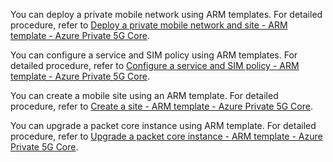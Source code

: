 You can deploy a private mobile network using ARM templates. For detailed procedure, refer to [Deploy a private mobile network and site - ARM template - Azure Private 5G Core](/azure/private-5g-core/deploy-private-mobile-network-with-site-arm-template).

You can configure a service and SIM policy using ARM templates. For detailed procedure, refer to [Configure a service and SIM policy - ARM template - Azure Private 5G Core](/azure/private-5g-core/configure-service-sim-policy-arm-template).

You can create a mobile site using an ARM template. For detailed procedure, refer to [Create a site - ARM template - Azure Private 5G Core](/azure/private-5g-core/create-site-arm-template).

You can upgrade a packet core instance using ARM template. For detailed procedure, refer to [Upgrade a packet core instance - ARM template - Azure Private 5G Core](/azure/private-5g-core/upgrade-packet-core-arm-template).
